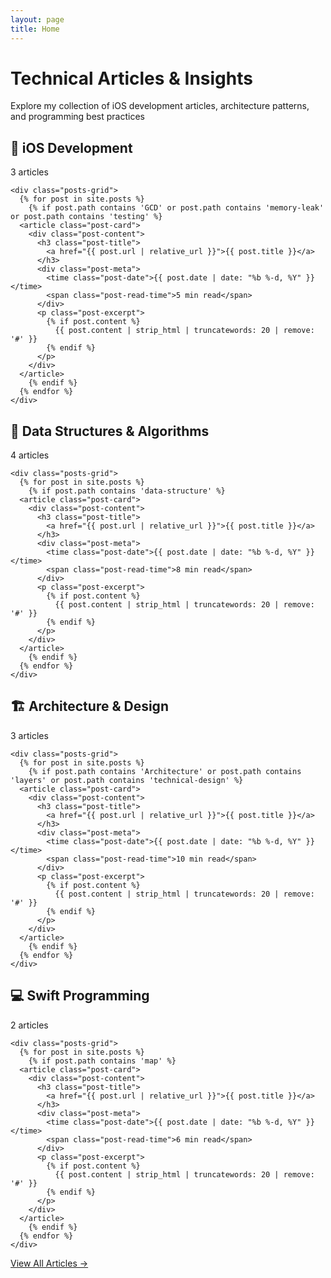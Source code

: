 ```yaml
---
layout: page
title: Home
---
```


<div class="posts-homepage">
  <div class="page-header">
    <h1 class="page-title">Technical Articles & Insights</h1>
    <p class="page-description">Explore my collection of iOS development articles, architecture patterns, and programming best practices</p>
  </div>

  <!-- iOS Development Articles -->
  <div class="category-section">
    <div class="category-header">
      <h2 class="category-title">
        <span class="category-icon">📱</span>
        iOS Development
      </h2>
      <span class="post-count">3 articles</span>
    </div>
    
    <div class="posts-grid">
      {% for post in site.posts %}
        {% if post.path contains 'GCD' or post.path contains 'memory-leak' or post.path contains 'testing' %}
      <article class="post-card">
        <div class="post-content">
          <h3 class="post-title">
            <a href="{{ post.url | relative_url }}">{{ post.title }}</a>
          </h3>
          <div class="post-meta">
            <time class="post-date">{{ post.date | date: "%b %-d, %Y" }}</time>
            <span class="post-read-time">5 min read</span>
          </div>
          <p class="post-excerpt">
            {% if post.content %}
              {{ post.content | strip_html | truncatewords: 20 | remove: '#' }}
            {% endif %}
          </p>
        </div>
      </article>
        {% endif %}
      {% endfor %}
    </div>
  </div>

  <!-- Data Structures & Algorithms -->
  <div class="category-section">
    <div class="category-header">
      <h2 class="category-title">
        <span class="category-icon">🔧</span>
        Data Structures & Algorithms
      </h2>
      <span class="post-count">4 articles</span>
    </div>
    
    <div class="posts-grid">
      {% for post in site.posts %}
        {% if post.path contains 'data-structure' %}
      <article class="post-card">
        <div class="post-content">
          <h3 class="post-title">
            <a href="{{ post.url | relative_url }}">{{ post.title }}</a>
          </h3>
          <div class="post-meta">
            <time class="post-date">{{ post.date | date: "%b %-d, %Y" }}</time>
            <span class="post-read-time">8 min read</span>
          </div>
          <p class="post-excerpt">
            {% if post.content %}
              {{ post.content | strip_html | truncatewords: 20 | remove: '#' }}
            {% endif %}
          </p>
        </div>
      </article>
        {% endif %}
      {% endfor %}
    </div>
  </div>

  <!-- Architecture & Design -->
  <div class="category-section">
    <div class="category-header">
      <h2 class="category-title">
        <span class="category-icon">🏗️</span>
        Architecture & Design
      </h2>
      <span class="post-count">3 articles</span>
    </div>
    
    <div class="posts-grid">
      {% for post in site.posts %}
        {% if post.path contains 'Architecture' or post.path contains 'layers' or post.path contains 'technical-design' %}
      <article class="post-card">
        <div class="post-content">
          <h3 class="post-title">
            <a href="{{ post.url | relative_url }}">{{ post.title }}</a>
          </h3>
          <div class="post-meta">
            <time class="post-date">{{ post.date | date: "%b %-d, %Y" }}</time>
            <span class="post-read-time">10 min read</span>
          </div>
          <p class="post-excerpt">
            {% if post.content %}
              {{ post.content | strip_html | truncatewords: 20 | remove: '#' }}
            {% endif %}
          </p>
        </div>
      </article>
        {% endif %}
      {% endfor %}
    </div>
  </div>

  <!-- Swift Programming -->
  <div class="category-section">
    <div class="category-header">
      <h2 class="category-title">
        <span class="category-icon">💻</span>
        Swift Programming
      </h2>
      <span class="post-count">2 articles</span>
    </div>
    
    <div class="posts-grid">
      {% for post in site.posts %}
        {% if post.path contains 'map' %}
      <article class="post-card">
        <div class="post-content">
          <h3 class="post-title">
            <a href="{{ post.url | relative_url }}">{{ post.title }}</a>
          </h3>
          <div class="post-meta">
            <time class="post-date">{{ post.date | date: "%b %-d, %Y" }}</time>
            <span class="post-read-time">6 min read</span>
          </div>
          <p class="post-excerpt">
            {% if post.content %}
              {{ post.content | strip_html | truncatewords: 20 | remove: '#' }}
            {% endif %}
          </p>
        </div>
      </article>
        {% endif %}
      {% endfor %}
    </div>
  </div>

  <!-- All Posts Link -->
  <div class="view-all-section">
    <a href="/archive.html" class="view-all-btn">View All Articles →</a>
  </div>
</div>

